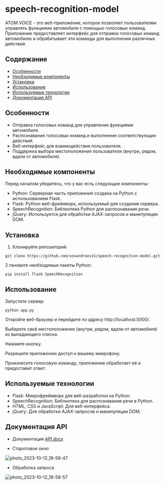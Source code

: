 # speech-recognition-model

ATOM.VOICE - это веб-приложение, которое позволяет пользователям управлять функциями автомобиля с помощью голосовых команд. Приложение предоставляет интерфейс для отправки голосовых команд автомобилю и обрабатывает эти команды для выполнения различных действий.

## Содержание

- [Особенности](#особенности)
- [Необходимые компоненты](#необходимые-компоненты)
- [Установка](#установка)
- [Использование](#использование)
- [Используемые технологии](#используемые-технологии)
- [Документация API](#api)

## Особенности

- Отправка голосовых команд для управления функциями автомобиля.
- Распознавание голосовых команд и выполнение соответствующих действий.
- Веб-интерфейс для взаимодействия пользователя.
- Поддержка выбора местоположения пользователя (внутри, рядом, вдали от автомобиля).

## Необходимые компоненты

Перед началом убедитесь, что у вас есть следующие компоненты:

- Python: Серверная часть приложения создана на Python с использованием Flask.
- Flask: Python-веб-фреймворк, используемый для создания сервера.
- SpeechRecognition: Библиотека Python для распознавания речи.
- jQuery: Используется для обработки AJAX-запросов и манипуляции DOM.

## Установка

1. Клонируйте репозиторий:

```
git clone https://github.com/vovandreevik/speech-recognition-model.git
```

2.тановите необходимые пакеты Python:
```
pip install flask SpeechRecognition
```

## Использование
Запустите сервер:
```
python app.py
```
Откройте веб-браузер и перейдите по адресу http://localhost:5000/.

Выберите своё местоположение (внутри, рядом, вдали от автомобиля) из выпадающего списка.

Нажмите кнопку.

Разрешите приложению доступ к вашему микрофону.

Произнесите голосовую команду, приложение обработает её и предоставит ответ.

## Используемые технологии
- Flask: Микрофреймворк для веб-разработки на Python.
- SpeechRecognition: Библиотека для распознавания речи в Python.
- HTML, CSS и JavaScript: Для веб-интерфейса.
- jQuery: Для обработки AJAX-запросов и манипуляции DOM.

## Документация API

- Документация [API.docx](https://github.com/vovandreevik/speech-recognition-model/files/12882927/API.docx)

- Старотовое окно
  
![photo_2023-10-12_18-58-47](https://github.com/vovandreevik/speech-recognition-model/assets/116523390/24663fe6-ea0c-4ba3-a622-74b5607bbef0)

- Обработка запроса
  
![photo_2023-10-12_18-58-57](https://github.com/vovandreevik/speech-recognition-model/assets/116523390/e7758043-ad7c-4107-a0aa-694e9e13e33f)
